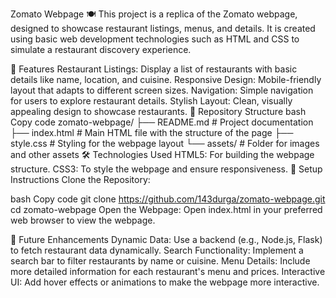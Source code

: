 Zomato Webpage 🍽️
This project is a replica of the Zomato webpage, designed to showcase restaurant listings, menus, and details. It is created using basic web development technologies such as HTML and CSS to simulate a restaurant discovery experience.

🌟 Features
Restaurant Listings: Display a list of restaurants with basic details like name, location, and cuisine.
Responsive Design: Mobile-friendly layout that adapts to different screen sizes.
Navigation: Simple navigation for users to explore restaurant details.
Stylish Layout: Clean, visually appealing design to showcase restaurants.
📂 Repository Structure
bash
Copy code
zomato-webpage/
├── README.md             # Project documentation
├── index.html            # Main HTML file with the structure of the page
├── style.css             # Styling for the webpage layout
└── assets/               # Folder for images and other assets
🛠️ Technologies Used
HTML5: For building the webpage structure.
CSS3: To style the webpage and ensure responsiveness.
🔧 Setup Instructions
Clone the Repository:

bash
Copy code
git clone https://github.com/143durga/zomato-webpage.git
cd zomato-webpage
Open the Webpage: Open index.html in your preferred web browser to view the webpage.

🌟 Future Enhancements
Dynamic Data: Use a backend (e.g., Node.js, Flask) to fetch restaurant data dynamically.
Search Functionality: Implement a search bar to filter restaurants by name or cuisine.
Menu Details: Include more detailed information for each restaurant's menu and prices.
Interactive UI: Add hover effects or animations to make the webpage more interactive.
